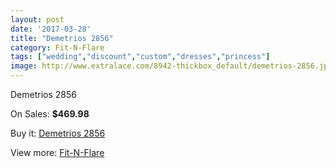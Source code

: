 ```yaml
---
layout: post
date: '2017-03-28'
title: "Demetrios 2856"
category: Fit-N-Flare
tags: ["wedding","discount","custom","dresses","princess"]
image: http://www.extralace.com/8942-thickbox_default/demetrios-2856.jpg
---
```

Demetrios 2856

On Sales: **$469.98**
<a href="https://www.extralace.com/fit-n-flare/4249-demetrios-2856.html"><amp-img layout="responsive" width="600" height="600" src="//www.extralace.com/8942-thickbox_default/demetrios-2856.jpg" alt="Demetrios 2856 0" /></a>
<a href="https://www.extralace.com/fit-n-flare/4249-demetrios-2856.html"><amp-img layout="responsive" width="600" height="600" src="//www.extralace.com/8943-thickbox_default/demetrios-2856.jpg" alt="Demetrios 2856 1" /></a>

Buy it: [Demetrios 2856](https://www.extralace.com/fit-n-flare/4249-demetrios-2856.html "Demetrios 2856")

View more: [Fit-N-Flare](https://www.extralace.com/4-fit-n-flare "Fit-N-Flare")